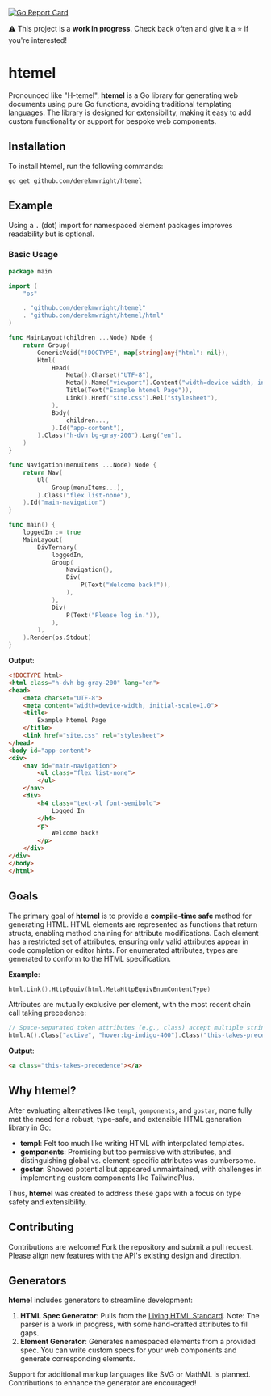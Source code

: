 [![Go Report Card](https://goreportcard.com/badge/github.com/derekmwright/htemel)](https://goreportcard.com/report/github.com/derekmwright/htemel)

⚠️ This project is a **work in progress**. Check back often and give it a ⭐ if you're interested!

# htemel

Pronounced like "H-temel", **htemel** is a Go library for generating web documents using pure Go functions, avoiding traditional templating languages. The library is designed for extensibility, making it easy to add custom functionality or support for bespoke web components.

## Installation

To install htemel, run the following commands:

```shell
go get github.com/derekmwright/htemel
```

## Example

Using a `.` (dot) import for namespaced element packages improves readability but is optional.

### Basic Usage

```go
package main

import (
    "os"

    . "github.com/derekmwright/htemel"
    . "github.com/derekmwright/htemel/html"
)

func MainLayout(children ...Node) Node {
    return Group(
        GenericVoid("!DOCTYPE", map[string]any{"html": nil}),
        Html(
            Head(
                Meta().Charset("UTF-8"),
                Meta().Name("viewport").Content("width=device-width, initial-scale=1.0"),
                Title(Text("Example htemel Page")),
                Link().Href("site.css").Rel("stylesheet"),
            ),
            Body(
                children...,
            ).Id("app-content"),
        ).Class("h-dvh bg-gray-200").Lang("en"),
    )
}

func Navigation(menuItems ...Node) Node {
    return Nav(
        Ul(
            Group(menuItems...),
        ).Class("flex list-none"),
    ).Id("main-navigation")
}

func main() {
    loggedIn := true
    MainLayout(
        DivTernary(
            loggedIn,
            Group(
                Navigation(),
                Div(
                    P(Text("Welcome back!")),
                ),
            ),
            Div(
                P(Text("Please log in.")),
            ),
        ),
    ).Render(os.Stdout)
}
```

**Output**:

```html
<!DOCTYPE html>
<html class="h-dvh bg-gray-200" lang="en">
<head>
    <meta charset="UTF-8">
    <meta content="width=device-width, initial-scale=1.0">
    <title>
        Example htemel Page
    </title>
    <link href="site.css" rel="stylesheet">
</head>
<body id="app-content">
<div>
    <nav id="main-navigation">
        <ul class="flex list-none">
        </ul>
    </nav>
    <div>
        <h4 class="text-xl font-semibold">
            Logged In
        </h4>
        <p>
            Welcome back!
        </p>
    </div>
</div>
</body>
</html>
```

## Goals

The primary goal of **htemel** is to provide a **compile-time safe** method for generating HTML. HTML elements are represented as functions that return structs, enabling method chaining for attribute modifications. Each element has a restricted set of attributes, ensuring only valid attributes appear in code completion or editor hints. For enumerated attributes, types are generated to conform to the HTML specification.

**Example**:

```go
html.Link().HttpEquiv(html.MetaHttpEquivEnumContentType)
```

Attributes are mutually exclusive per element, with the most recent chain call taking precedence:

```go
// Space-separated token attributes (e.g., class) accept multiple strings
html.A().Class("active", "hover:bg-indigo-400").Class("this-takes-precedence")
```

**Output**:

```html
<a class="this-takes-precedence"></a>
```

## Why htemel?

After evaluating alternatives like `templ`, `gomponents`, and `gostar`, none fully met the need for a robust, type-safe, and extensible HTML generation library in Go:

- **templ**: Felt too much like writing HTML with interpolated templates.
- **gomponents**: Promising but too permissive with attributes, and distinguishing global vs. element-specific attributes was cumbersome.
- **gostar**: Showed potential but appeared unmaintained, with challenges in implementing custom components like TailwindPlus.

Thus, **htemel** was created to address these gaps with a focus on type safety and extensibility.

## Contributing

Contributions are welcome! Fork the repository and submit a pull request. Please align new features with the API's existing design and direction.

## Generators

**htemel** includes generators to streamline development:

1. **HTML Spec Generator**: Pulls from the [Living HTML Standard](https://html.spec.whatwg.org/). Note: The parser is a work in progress, with some hand-crafted attributes to fill gaps.
2. **Element Generator**: Generates namespaced elements from a provided spec. You can write custom specs for your web components and generate corresponding elements.

Support for additional markup languages like SVG or MathML is planned. Contributions to enhance the generator are encouraged!
